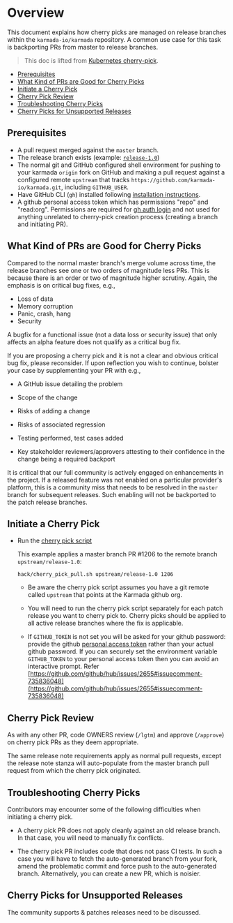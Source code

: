# Overview

This document explains how cherry picks are managed on release branches within
the `karmada-io/karmada` repository.
A common use case for this task is backporting PRs from master to release
branches.

> This doc is lifted from [Kubernetes cherry-pick](https://github.com/kubernetes/community/blob/master/contributors/devel/sig-release/cherry-picks.md).

- [Prerequisites](#prerequisites)
- [What Kind of PRs are Good for Cherry Picks](#what-kind-of-prs-are-good-for-cherry-picks)
- [Initiate a Cherry Pick](#initiate-a-cherry-pick)
- [Cherry Pick Review](#cherry-pick-review)
- [Troubleshooting Cherry Picks](#troubleshooting-cherry-picks)
- [Cherry Picks for Unsupported Releases](#cherry-picks-for-unsupported-releases)

## Prerequisites

- A pull request merged against the `master` branch.
- The release branch exists (example: [`release-1.0`](https://github.com/karmada-io/karmada/tree/release-1.0))
- The normal git and GitHub configured shell environment for pushing to your
  karmada `origin` fork on GitHub and making a pull request against a
  configured remote `upstream` that tracks
  `https://github.com/karmada-io/karmada.git`, including `GITHUB_USER`.
- Have GitHub CLI (`gh`) installed following [installation instructions](https://github.com/cli/cli#installation).
- A github personal access token which has permissions "repo" and "read:org".
  Permissions are required for [gh auth login](https://cli.github.com/manual/gh_auth_login)
  and not used for anything unrelated to cherry-pick creation process
  (creating a branch and initiating PR).

## What Kind of PRs are Good for Cherry Picks

Compared to the normal master branch's merge volume across time,
the release branches see one or two orders of magnitude less PRs.
This is because there is an order or two of magnitude higher scrutiny.
Again, the emphasis is on critical bug fixes, e.g.,

- Loss of data
- Memory corruption
- Panic, crash, hang
- Security

A bugfix for a functional issue (not a data loss or security issue) that only
affects an alpha feature does not qualify as a critical bug fix.

If you are proposing a cherry pick and it is not a clear and obvious critical
bug fix, please reconsider. If upon reflection you wish to continue, bolster
your case by supplementing your PR with e.g.,

- A GitHub issue detailing the problem

- Scope of the change

- Risks of adding a change

- Risks of associated regression

- Testing performed, test cases added

- Key stakeholder reviewers/approvers attesting to their confidence in the
  change being a required backport

It is critical that our full community is actively engaged on enhancements in
the project. If a released feature was not enabled on a particular provider's
platform, this is a community miss that needs to be resolved in the `master`
branch for subsequent releases. Such enabling will not be backported to the
patch release branches.

## Initiate a Cherry Pick

- Run the [cherry pick script][cherry-pick-script]

  This example applies a master branch PR #1206 to the remote branch
  `upstream/release-1.0`:

  ```shell
  hack/cherry_pick_pull.sh upstream/release-1.0 1206
  ```

  - Be aware the cherry pick script assumes you have a git remote called
    `upstream` that points at the Karmada github org.

  - You will need to run the cherry pick script separately for each patch
    release you want to cherry pick to. Cherry picks should be applied to all
    active release branches where the fix is applicable.

  - If `GITHUB_TOKEN` is not set you will be asked for your github password:
    provide the github [personal access token](https://github.com/settings/tokens) rather than your actual github
    password. If you can securely set the environment variable `GITHUB_TOKEN`
    to your personal access token then you can avoid an interactive prompt.
    Refer [https://github.com/github/hub/issues/2655#issuecomment-735836048](https://github.com/github/hub/issues/2655#issuecomment-735836048)

## Cherry Pick Review

As with any other PR, code OWNERS review (`/lgtm`) and approve (`/approve`) on
cherry pick PRs as they deem appropriate.

The same release note requirements apply as normal pull requests, except the
release note stanza will auto-populate from the master branch pull request from
which the cherry pick originated.

## Troubleshooting Cherry Picks

Contributors may encounter some of the following difficulties when initiating a
cherry pick.

- A cherry pick PR does not apply cleanly against an old release branch. In
  that case, you will need to manually fix conflicts.

- The cherry pick PR includes code that does not pass CI tests. In such a case
  you will have to fetch the auto-generated branch from your fork, amend the
  problematic commit and force push to the auto-generated branch.
  Alternatively, you can create a new PR, which is noisier.

## Cherry Picks for Unsupported Releases

The community supports & patches releases need to be discussed.

[cherry-pick-script]: https://github.com/karmada-io/karmada/blob/master/hack/cherry_pick_pull.sh
